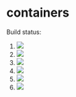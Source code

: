 # containers

Build status:

1. [![](https://github.com/afr13dman/containers/workflows/tests-fibonacci/badge.svg)](https://github.com/afr13dman/containers/actions?query=workflow%3Atests-fibonacci)
1. [![](https://github.com/afr13dman/containers/workflows/tests-range/badge.svg)](https://github.com/afr13dman/containers/actions?query=workflow%3Atests-range)
1. [![](https://github.com/afr13dman/containers/workflows/tests-BST/badge.svg)](https://github.com/afr13dman/containers/actions?query=workflow%3Atests-BST)
1. [![](https://github.com/afr13dman/containers/workflows/tests-BinaryTree/badge.svg)](https://github.com/afr13dman/containers/actions?query=workflow%3Atests-BinaryTree)
1. [![](https://github.com/afr13dman/containers/workflows/tests-AVLTree/badge.svg)](https://github.com/afr13dman/containers/actions?query=workflow%3Atests-AVLTree)
1. [![](https://github.com/afr13dman/containers/workflows/tests-heap/badge.svg)](https://github.com/afr13dman/containers/actions?query=workflow%3Atests-heap)
